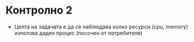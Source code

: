 # Контролно 2

* Целта на задачата е да се наблюдава колко ресурси (cpu, memory) използва даден процес (посочен от потребителя) 